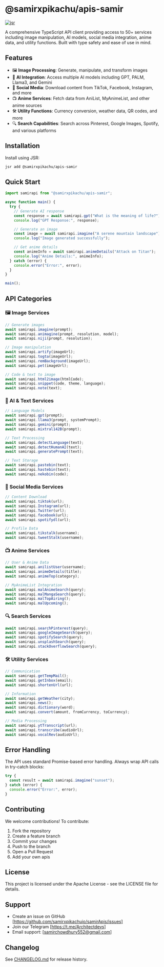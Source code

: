 # @samirxpikachu/apis-samir

[![jsr](https://img.shields.io/badge/jsr-@samirxpikachu/apis--samir-blue?style=flat-square)](https://jsr.io/@samirxpikachu/apis-samir)

A comprehensive TypeScript API client providing access to 50+ services including image manipulation, AI models, social media integration, anime data, and utility functions. Built with type safety and ease of use in mind.

## Features

- 🖼️ **Image Processing**: Generate, manipulate, and transform images
- 🤖 **AI Integration**: Access multiple AI models including GPT, PALM, Llama3, and Gemini
- 📱 **Social Media**: Download content from TikTok, Facebook, Instagram, and more
- 📺 **Anime Services**: Fetch data from AniList, MyAnimeList, and other anime sources
- 🛠️ **Utility Functions**: Currency conversion, weather data, QR codes, and more
- 🔍 **Search Capabilities**: Search across Pinterest, Google Images, Spotify, and various platforms

## Installation

Install using JSR:

```bash
jsr add @samirxpikachu/apis-samir
```

## Quick Start

```typescript
import samirapi from "@samirxpikachu/apis-samir";

async function main() {
  try {
    // Generate AI response
    const response = await samirapi.gpt("What is the meaning of life?");
    console.log("GPT Response:", response);

    // Generate an image
    const image = await samirapi.imagine("A serene mountain landscape");
    console.log("Image generated successfully");

    // Get anime details
    const animeInfo = await samirapi.animeDetails("Attack on Titan");
    console.log("Anime Details:", animeInfo);
  } catch (error) {
    console.error("Error:", error);
  }
}

main();
```

## API Categories

### 🖼️ Image Services

```typescript
// Generate images
await samirapi.imagine(prompt);
await samirapi.animagine(prompt, resolution, model);
await samirapi.niji(prompt, resolution);

// Image manipulation
await samirapi.artify(imageUrl);
await samirapi.togta(imageUrl);
await samirapi.remBackground(imageUrl);
await samirapi.pet(imageUrl);

// Code & text to image
await samirapi.html2image(htmlCode);
await samirapi.snippet(code, theme, language);
await samirapi.note(text);
```

### 🤖 AI & Text Services

```typescript
// Language Models
await samirapi.gpt(prompt);
await samirapi.llama3(prompt, systemPrompt);
await samirapi.gemini(prompt);
await samirapi.mixtral142B(prompt);

// Text Processing
await samirapi.detectLanguage(text);
await samirapi.detectHumanAI(text);
await samirapi.generatePrompt(text);

// Text Storage
await samirapi.pastebin(text);
await samirapi.hastebin(text);
await samirapi.nekobin(code);
```

### 📱 Social Media Services

```typescript
// Content Download
await samirapi.tiktok(url);
await samirapi.Instagram(url);
await samirapi.Twitter(url);
await samirapi.facebook(url);
await samirapi.spotifydl(url);

// Profile Data
await samirapi.tikstalk(username);
await samirapi.tweetStalk(username);
```

### 📺 Anime Services

```typescript
// User & Anime Data
await samirapi.anilistUser(username);
await samirapi.animeDetails(title);
await samirapi.animeTop(category);

// MyAnimeList Integration
await samirapi.malAnimeSearch(query);
await samirapi.malMangaSearch(query);
await samirapi.malTopAiring();
await samirapi.malUpcoming();
```

### 🔍 Search Services

```typescript
await samirapi.searchPinterest(query);
await samirapi.googleImageSearch(query);
await samirapi.spotifySearch(query);
await samirapi.unsplashSearch(query);
await samirapi.stackOverflowSearch(query);
```

### 🛠️ Utility Services

```typescript
// Communication
await samirapi.getTempMail();
await samirapi.getInbox(email);
await samirapi.shortenUrl(url);

// Information
await samirapi.getWeather(city);
await samirapi.news();
await samirapi.dictionary(word);
await samirapi.convert(amount, fromCurrency, toCurrency);

// Media Processing
await samirapi.ytTranscript(url);
await samirapi.transcribe(audioUrl);
await samirapi.vocalRev(audioUrl);
```

## Error Handling

The API uses standard Promise-based error handling. Always wrap API calls in try-catch blocks:

```typescript
try {
  const result = await samirapi.imagine("sunset");
} catch (error) {
  console.error("Error:", error);
}
```


## Contributing

We welcome contributions! To contribute:

1. Fork the repository
2. Create a feature branch
3. Commit your changes
4. Push to the branch
5. Open a Pull Request
6. Add your own apis

## License

This project is licensed under the    Apache License - see the LICENSE file for details.

## Support

- Create an issue on GitHub [https://github.com/samirxpikachuio/samirApis/issues]
- Join our Telegram [https://t.me/Architectdevs]
- Email support: [samirchowdhury552@gmail.com]

## Changelog

See [CHANGELOG.md](./CHANGELOG.md) for release history.